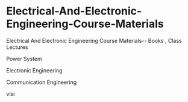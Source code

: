 # Electrical-And-Electronic-Engineering-Course-Materials
Electrical And Electronic Engineering Course Materials-- Books , Class Lectures

Power System

Electronic Engineering

Communication Engineering

vlsi
